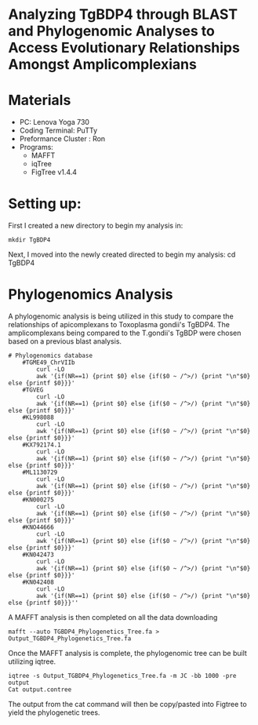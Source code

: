 # Analyzing TgBDP4 through BLAST and Phylogenomic Analyses to Access Evolutionary Relationships Amongst Amplicomplexians

# Materials
  * PC: Lenova Yoga 730
  * Coding Terminal: PuTTy
  * Preformance Cluster : Ron
  * Programs:
      * MAFFT
      * iqTree
      * FigTree v1.4.4
     
# Setting up:
First I created a new directory to begin my analysis in:
	
	mkdir TgBDP4
		
Next, I moved into the newly created directed to begin my analysis:
	cd TgBDP4 

# Phylogenomics Analysis
A phylogenomic analysis is being utilized in this study to compare the relationships of apicomplexans to Toxoplasma gondii's TgBDP4. The amplicomplexans being compared to the T.gondii's TgBDP were chosen based on a previous blast analysis.
	
	# Phylogenomics database
		#TGME49_ChrVIIb
			curl -LO 
			awk '{if(NR==1) {print $0} else {if($0 ~ /^>/) {print "\n"$0} else {printf $0}}}'
		#TGVEG
			curl -LO 
			awk '{if(NR==1) {print $0} else {if($0 ~ /^>/) {print "\n"$0} else {printf $0}}}'
		#KL998088
			curl -LO 
			awk '{if(NR==1) {print $0} else {if($0 ~ /^>/) {print "\n"$0} else {printf $0}}}'
		#KX792174.1
			curl -LO 
			awk '{if(NR==1) {print $0} else {if($0 ~ /^>/) {print "\n"$0} else {printf $0}}}'
		#ML1130729
			curl -LO 
			awk '{if(NR==1) {print $0} else {if($0 ~ /^>/) {print "\n"$0} else {printf $0}}}'
		#KN000275
			curl -LO 
			awk '{if(NR==1) {print $0} else {if($0 ~ /^>/) {print "\n"$0} else {printf $0}}}'
		#KNO44666
			curl -LO 
			awk '{if(NR==1) {print $0} else {if($0 ~ /^>/) {print "\n"$0} else {printf $0}}}'
		#KN042473
			curl -LO 
			awk '{if(NR==1) {print $0} else {if($0 ~ /^>/) {print "\n"$0} else {printf $0}}}'
		#KN042408
			curl -LO 
			awk '{if(NR==1) {print $0} else {if($0 ~ /^>/) {print "\n"$0} else {printf $0}}}''
		
		
A MAFFT analysis is then completed on all the data downloading
	
	mafft --auto TGBDP4_Phylogenetics_Tree.fa > Output_TGBDP4_Phylogenetics_Tree.fa
Once the MAFFT analysis is complete, the phylogenomic tree can be built utilizing iqtree.

	iqtree -s Output_TGBDP4_Phylogenetics_Tree.fa -m JC -bb 1000 -pre output
	Cat output.contree
The output from the cat command will then be copy/pasted into Figtree to yield the phylogenetic trees.
